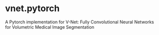 # vnet.pytorch
A Pytorch implementation for V-Net: Fully Convolutional Neural Networks for Volumetric Medical Image Segmentation
